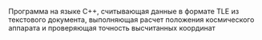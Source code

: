 Программа на языке С++, считывающая
данные в формате TLE из текстового документа, выполняющая расчет положения
космического аппарата и проверяющая точность высчитанных координат
